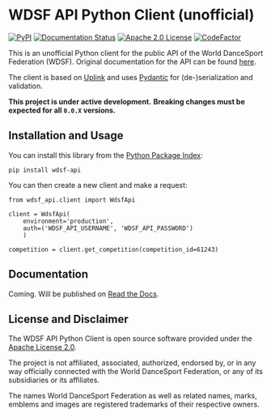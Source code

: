 # WDSF API Python Client (unofficial)

[![PyPI](https://img.shields.io/pypi/v/wdsf-api)](https://pypi.org/project/wdsf-api/)
[![Documentation Status](https://readthedocs.org/projects/wdsf-api-python-client/badge/?version=latest)](https://wdsf-api-python-client.readthedocs.io/en/latest/?badge=latest)
[![Apache 2.0 License](https://img.shields.io/github/license/dancesport-live/wdsf-api-python-client)](https://apache.org/licenses/LICENSE-2.0)
[![CodeFactor](https://www.codefactor.io/repository/github/dancesport-live/wdsf-api-python-client/badge)](https://www.codefactor.io/repository/github/dancesport-live/wdsf-api-python-client)


This is an unofficial Python client for the public API of the World DanceSport Federation (WDSF).
Original documentation for the API can be found [here](https://github.com/jaykay-design/WDSF-API/).

The client is based on [Uplink](https://uplink.readthedocs.io) and uses [Pydantic](https://docs.pydantic.dev) for (de-)serialization and validation.

**This project is under active development.**
**Breaking changes must be expected for all `0.0.X` versions.**


## Installation and Usage

You can install this library from the [Python Package Index](https://pypi.org/project/wdsf-api/):

    pip install wdsf-api

You can then create a new client and make a request:

```{python}
from wdsf_api.client import WdsfApi

client = WdsfApi(
    environment='production',
    auth=('WDSF_API_USERNAME', 'WDSF_API_PASSWORD')
    )

competition = client.get_competition(competition_id=61243)
```

## Documentation

Coming. Will be published on [Read the Docs](https://wdsf-api-python-client.readthedocs.io/en/latest/).


## License and Disclaimer

The WDSF API Python Client is open source software provided under the [Apache License 2.0](https://apache.org/licenses/LICENSE-2.0).

The project is not affiliated, associated, authorized, endorsed by, or in any way officially connected with the World DanceSport Federation,
or any of its subsidiaries or its affiliates.

The names World DanceSport Federation as well as related names, marks, emblems and images are registered trademarks of their respective owners.